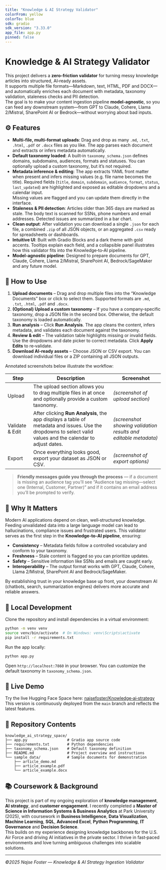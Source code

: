 ```yaml
---
title: "Knowledge & AI Strategy Validator"
colorFrom: yellow
colorTo: blue
sdk: gradio
sdk_version: "3.33.0"
app_file: app.py
pinned: false
---
```


# Knowledge & AI Strategy Validator

This project delivers a **zero‑friction validator** for turning messy knowledge articles into structured, AI‑ready assets.  
It supports multiple file formats—Markdown, text, HTML, PDF and DOCX—and automatically enriches each document with metadata, taxonomy validation, staleness checks and PII detection.  
The goal is to make your content ingestion pipeline **model‑agnostic**, so you can feed any downstream system—from GPT to Claude, Cohere, Llama 2/Mistral, SharePoint AI or Bedrock—without worrying about bad inputs.

## ⚙️ Features

- **Multi‑file, multi‑format uploads**: Drag and drop as many `.md`, `.txt`, `.html`, `.pdf` or `.docx` files as you like. The app parses each document and extracts or infers metadata automatically.
- **Default taxonomy loaded**: A built‑in `taxonomy_schema.json` defines domains, subdomains, audiences, formats and statuses. You can optionally upload a custom taxonomy, but it’s not required.
- **Metadata inference & editing**: The app extracts YAML front matter when present and infers missing values (e.g. file name becomes the title). Required fields (`title`, `domain`, `subdomain`, `audience`, `format`, `status`, `last_updated`) are highlighted and exposed as editable dropdowns and a calendar input.  
  Missing values are flagged and you can update them directly in the interface.
- **Staleness & PII detection**: Articles older than 365 days are marked as stale. The body text is scanned for SSNs, phone numbers and email addresses. Detected issues are summarized in a bar chart.
- **Clean output**: After validation you can download a single `.json` for each file, a combined `.zip` of all JSON objects, or an aggregated `.csv` ready for spreadsheets or dashboards.
- **Intuitive UI**: Built with Gradio Blocks and a dark theme with gold accents. Tooltips explain each field, and a collapsible panel illustrates how this validator fits into the Knowledge‑to‑AI pipeline.
- **Model‑agnostic pipeline**: Designed to prepare documents for GPT, Claude, Cohere, Llama 2/Mistral, SharePoint AI, Bedrock/SageMaker and any future model.

## 📂 How to Use

1. **Upload documents** – Drag and drop multiple files into the “Knowledge Documents” box or click to select them. Supported formats are `.md`, `.txt`, `.html`, `.pdf` and `.docx`.
2. **(Optional) Upload a custom taxonomy** – If you have a company‑specific taxonomy, drop a JSON file in the second box. Otherwise, the default taxonomy is loaded automatically.
3. **Run analysis** – Click **Run Analysis**. The app cleans the content, infers metadata, and validates each document against the taxonomy.
4. **Review & edit** – The validation table highlights missing or invalid fields. Use the dropdowns and date picker to correct metadata. Click **Apply Edits** to re‑validate.
5. **Download AI‑ready assets** – Choose JSON or CSV export. You can download individual files or a ZIP containing all JSON outputs.

Annotated screenshots below illustrate the workflow:

| Step | Description | Screenshot |
|-----|-------------|-----------|
| Upload | The upload section allows you to drag multiple files in at once and optionally provide a custom taxonomy. | *(screenshot of upload section)* |
| Validate & Edit | After clicking **Run Analysis**, the app displays a table of metadata and issues. Use the dropdowns to select valid values and the calendar to adjust dates. | *(screenshot showing validation results and editable metadata)* |
| Export | Once everything looks good, export your dataset as JSON or CSV. | *(screenshot of export options)* |

> **Friendly messages guide you through the process** — if a document is missing an audience tag you’ll see “Audience tag missing—select one (Internal, Customer, Partner)” and if it contains an email address you’ll be prompted to verify.

## 🧐 Why It Matters

Modern AI applications depend on clean, well‑structured knowledge. Feeding unvalidated data into a large language model can lead to hallucinations, compliance issues and frustrated users. This validator serves as the first step in the **Knowledge‑to‑AI pipeline**, ensuring:

* **Consistency** – Metadata fields follow a controlled vocabulary and conform to your taxonomy.
* **Freshness** – Stale content is flagged so you can prioritize updates.
* **Safety** – Sensitive information like SSNs and emails are caught early.
* **Interoperability** – The output format works with GPT, Claude, Cohere, Llama 2/Mistral, SharePoint AI and Bedrock/SageMaker.

By establishing trust in your knowledge base up front, your downstream AI (chatbots, search, summarization engines) delivers more accurate and reliable answers.

## 💪 Local Development

Clone the repository and install dependencies in a virtual environment:

```bash
python -m venv venv
source venv/bin/activate  # On Windows: venv\Scripts\activate
pip install -r requirements.txt
```

Run the app locally:

```bash
python app.py
```

Open `http://localhost:7860` in your browser. You can customize the default taxonomy in `taxonomy_schema.json`.

## 🚀 Live Demo

Try the live Hugging Face Space here: [najsefoster/Knowledge‑ai‑strategy](https://huggingface.co/spaces/najsefoster/Knowledge-ai-strategy)  
This version is continuously deployed from the `main` branch and reflects the latest features.

## 💾 Repository Contents

```text
knowledge_ai_strategy_space/
├── app.py                  # Gradio app source code
├── requirements.txt        # Python dependencies
├── taxonomy_schema.json    # Default taxonomy definition
├── README.md               # Project overview and instructions
└── sample_data/            # Sample documents for demonstration
    ├── article_demo.md
    ├── article_example.pdf
    └── article_example.docx
```

## 📚 Coursework & Background

This project is part of my ongoing exploration of **knowledge management**, **AI strategy**, and **customer engagement**. I recently completed a **Master of Science in Information Systems & Business Analytics** at Park University (2025), with coursework in **Business Intelligence**, **Data Visualization**, **Machine Learning**, **SQL**, **Advanced Excel**, **Python Programming**, **IT Governance** and **Decision Science**.  
This builds on my experience designing knowledge backbones for the U.S. Air Force and driving AI initiatives in the private sector. I thrive in fast‑paced environments and love turning ambiguous challenges into scalable solutions.

---

*©2025 Najse Foster — Knowledge & AI Strategy Ingestion Validator*
